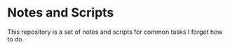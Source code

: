 # Notes and Scripts

This repository is a set of notes and scripts for common tasks I forget how to do.
